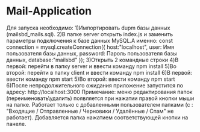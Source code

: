 # Mail-Application
Для запуска необходимо:
1)Импортировать dupm базы данных (mailsbd_mails.sql).
2)В папке server открыть index.js и заменить параметры подключения к базе данных MySQL.А именно:
const connection = mysql.createConnection({
  host:"localhost",
  user: Имя пользователя базы данных,
  password: Пароль пользователя базы данных,
  database:"mailsbd"
});
3)Открыть 2 командные строки
4)В первой: перейти в папку server и ввести команду npm install
5)Во второй: перейти в папку client и ввести команду npm install
6)В первой:  ввести команду npm start
5)Во второй:  ввести команду npm start
6)После непродолжительного ожидания приложение запустится по адресу: http://localhost:3000
Примечание: меню редактирования папок (переименовать\удалить) появляется при нажатии правой кнопки мыши на папке. 
Работает только с добавленными пользователем папками (с : "Входящие / Отправленные / Черновики / Удалённые / Спам" не работает).
Добавляется папка нажатием соответствующей кнопки на панеле.
